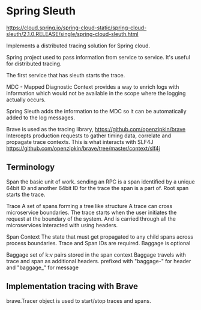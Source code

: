 # Spring Sleuth

https://cloud.spring.io/spring-cloud-static/spring-cloud-sleuth/2.1.0.RELEASE/single/spring-cloud-sleuth.html

Implements a distributed tracing solution for Spring cloud.

Spring project used to pass information from service to service.
It's useful for distributed tracing.

The first service that has sleuth starts the trace.

MDC - Mapped Diagnostic Context
  provides a way to enrich logs with information which would not be available in the scope where the logging actually occurs.

Spring Sleuth adds the information to the MDC so it can be automatically added to the log messages.

Brave is used as the tracing library, https://github.com/openzipkin/brave
  Intercepts production requests to gather timing data, correlate and propagate trace contexts.
  This is what interacts with SLF4J
    https://github.com/openzipkin/brave/tree/master/context/slf4j

## Terminology

Span
  the basic unit of work.
  sending an RPC is a span
  identified by a unique 64bit ID and another 64bit ID for the trace the span is a part of.
  Root span starts the trace.

Trace
  A set of spans forming a tree like structure
  A trace can cross microservice boundaries.
  The trace starts when the user initiates the request at the boundary of the system.
  And is carried through all the microservices interacted with using headers.

Span Context
  The state that must get propagated to any child spans across process boundaries.
  Trace and Span IDs are required.
  Baggage is optional

Baggage
  set of k:v pairs stored in the span context
  Baggage travels with trace and span as additional headers.
  prefixed with "baggage-" for header and "baggage_" for message

## Implementation tracing with Brave

brave.Tracer object is used to start/stop traces and spans.
